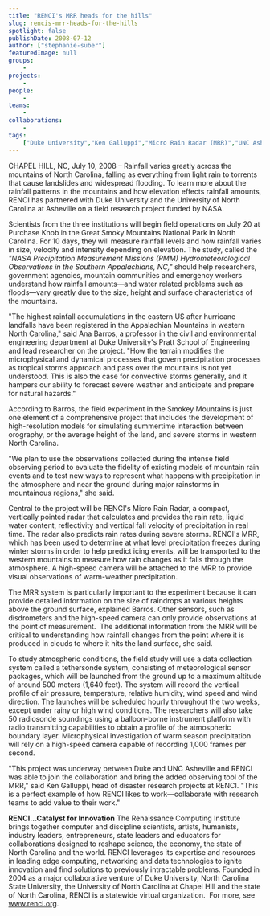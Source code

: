 ```yaml
---
title: "RENCI's MRR heads for the hills"
slug: rencis-mrr-heads-for-the-hills
spotlight: false
publishDate: 2008-07-12
author: ["stephanie-suber"]
featuredImage: null
groups:
    - 
projects:
    - 
people:
    - 
teams: 
    - 
collaborations:
    - 
tags:
    ["Duke University","Ken Galluppi","Micro Rain Radar (MRR)","UNC Asheville"]
---
```

CHAPEL HILL, NC, July 10, 2008 – Rainfall varies greatly across the mountains of North Carolina, falling as everything from light rain to torrents that cause landslides and widespread flooding. To learn more about the rainfall patterns in the mountains and how elevation effects rainfall amounts, RENCI has partnered with Duke University and the University of North Carolina at Asheville on a field research project funded by NASA. 

Scientists from the three institutions will begin field operations on July 20 at Purchase Knob in the Great Smoky Mountains National Park in North Carolina. For 10 days, they will measure rainfall levels and how rainfall varies in size, velocity and intensity depending on elevation. The study, called the <em>"NASA Precipitation  Measurement Missions (PMM) Hydrometeorological Observations in the Southern  Appalachians, NC,"</em> should help researchers, government agencies, mountain communities and emergency workers understand how rainfall amounts—and water related problems such as floods—vary greatly due to the size, height and surface characteristics of the mountains.

"The highest rainfall accumulations in the eastern US after hurricane landfalls have been registered in the Appalachian Mountains in western North Carolina," said Ana Barros, a professor in the civil and environmental engineering department at Duke University's Pratt School of Engineering and lead researcher on the project. "How the terrain modifies the microphysical and dynamical processes that govern precipitation processes as tropical storms approach and pass over the mountains is not yet understood. This is also the case for convective storms generally, and it hampers our ability to forecast severe weather and anticipate and prepare for natural hazards."

According to Barros, the field experiment in the Smokey Mountains is just one element of a comprehensive project that includes the development of high-resolution models for simulating summertime interaction between orography, or the average height of the land, and severe storms in western North Carolina.

"We plan to use the observations collected during the intense field observing period to evaluate the fidelity of existing models of mountain rain events and to test new ways to represent what happens with precipitation in the atmosphere and near the ground during major rainstorms in mountainous regions," she said.

Central to the project will be RENCI's Micro Rain Radar, a compact, vertically pointed radar that calculates and provides the rain rate, liquid water content, reflectivity and vertical fall velocity of precipitation in real time. The radar also predicts rain rates during severe storms. RENCI's MRR, which has been used to determine at what level precipitation freezes during winter storms in order to help predict icing events, will be transported to the western mountains to measure how rain changes as it falls through the atmosphere. A high-speed camera will be attached to the MRR to provide visual observations of warm-weather precipitation.

The MRR system is particularly important to the experiment because it can provide detailed information on the size of raindrops at various heights above the ground surface, explained Barros. Other sensors, such as disdrometers and the high-speed camera can only provide observations at the point of measurement.  The additional information from the MRR will be critical to understanding how rainfall changes from the point where it is produced in clouds to where it hits the land surface, she said.

To study atmospheric conditions, the field study will use a data collection system called a tethersonde system, consisting of meteorological sensor packages, which will be launched from the ground up to a maximum altitude of around 500 meters (1,640 feet). The system will record the vertical profile of air pressure, temperature, relative humidity, wind speed and wind direction. The launches will be scheduled hourly throughout the two weeks, except under rainy or high wind conditions. The researchers will also take 50 radiosonde soundings using a balloon-borne instrument platform with radio transmitting capabilities to obtain a profile of the atmospheric boundary layer. Microphysical investigation of warm season precipitation will rely on a high-speed camera capable of recording 1,000 frames per second.

"This project was underway between Duke and UNC Asheville and RENCI was able to join the collaboration and bring the added observing tool of the MRR," said Ken Galluppi, head of disaster research projects at RENCI. "This is a perfect example of how RENCI likes to work—collaborate with research teams to add value to their work."

<strong>RENCI…Catalyst for  Innovation</strong>
The Renaissance Computing Institute brings together computer and discipline scientists, artists, humanists, industry leaders, entrepreneurs, state leaders and educators for collaborations designed to reshape science, the economy, the state of North Carolina and the world. RENCI leverages its expertise and resources in leading edge computing, networking and data technologies to ignite innovation and find solutions to previously intractable problems. Founded in 2004 as a major collaborative venture of Duke University, North Carolina State University, the University of North Carolina at Chapel Hill and the state of North Carolina, RENCI is a statewide virtual organization.  For more, see <a href="https://www.renci.org/">www.renci.org</a>.
